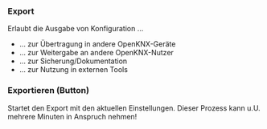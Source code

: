 ﻿### Export

Erlaubt die Ausgabe von Konfiguration ...

* ... zur Übertragung in andere OpenKNX-Geräte
* ... zur Weitergabe an andere OpenKNX-Nutzer
* ... zur Sicherung/Dokumentation
* ... zur Nutzung in externen Tools

### Exportieren (Button)

Startet den Export mit den aktuellen Einstellungen.
Dieser Prozess kann u.U. mehrere Minuten in Anspruch nehmen!


